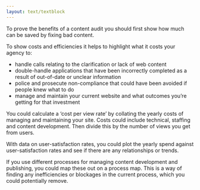 ```yaml
---
layout: text/textblock
---
```


To prove the benefits of a content audit you should first show how much can be saved by fixing bad content.

To show costs and efficiencies it helps to highlight what it costs your agency to:

- handle calls relating to the clarification or lack of web content
- double-handle applications that have been incorrectly completed as a result of out-of-date or unclear information
- police and prosecute non-compliance that could have been avoided if people knew what to do
- manage and maintain your current website and what outcomes you’re getting for that investment

You could calculate a ‘cost per view rate’ by collating the yearly costs of managing and maintaining your site. Costs could include technical, staffing and content development. Then divide this by the number of views you get from users.

With data on user-satisfaction rates, you could plot the yearly spend against user-satisfaction rates and see if there are any relationships or trends.

If you use different processes for managing content development and publishing, you could map these out on a process map. This is a way of finding any inefficiencies or blockages in the current process, which you could potentially remove.
